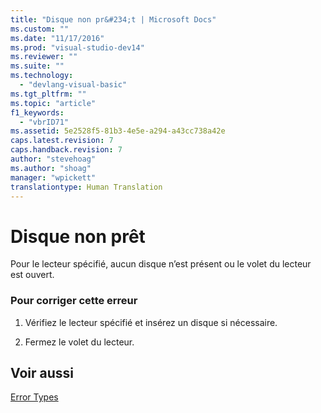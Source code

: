 ```yaml
---
title: "Disque non pr&#234;t | Microsoft Docs"
ms.custom: ""
ms.date: "11/17/2016"
ms.prod: "visual-studio-dev14"
ms.reviewer: ""
ms.suite: ""
ms.technology: 
  - "devlang-visual-basic"
ms.tgt_pltfrm: ""
ms.topic: "article"
f1_keywords: 
  - "vbrID71"
ms.assetid: 5e2528f5-81b3-4e5e-a294-a43cc738a42e
caps.latest.revision: 7
caps.handback.revision: 7
author: "stevehoag"
ms.author: "shoag"
manager: "wpickett"
translationtype: Human Translation
---
```

# Disque non pr&#234;t
Pour le lecteur spécifié, aucun disque n’est présent ou le volet du lecteur est ouvert.  
  
### Pour corriger cette erreur  
  
1.  Vérifiez le lecteur spécifié et insérez un disque si nécessaire.  
  
2.  Fermez le volet du lecteur.  
  
## Voir aussi  
 [Error Types](../../visual-basic/programming-guide/language-features/error-types.md)